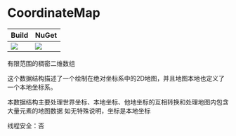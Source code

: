 # CoordinateMap
| Build | NuGet |
|--|--|
|![](https://github.com/BoysheO/CoordinateMap/workflows/nuget/badge.svg)|[![](https://img.shields.io/nuget/v/CoordinateMap.svg)](https://www.nuget.org/packages/CoordinateMap)|

有限范围的稠密二维数组

这个数据结构描述了一个绘制在绝对坐标系中的2D地图，并且地图本地也定义了一个本地坐标系。

本数据结构主要处理世界坐标、本地坐标、他地坐标的互相转换和处理地图内包含大量元素的地图数据
如无特殊说明，坐标是本地坐标

线程安全：否